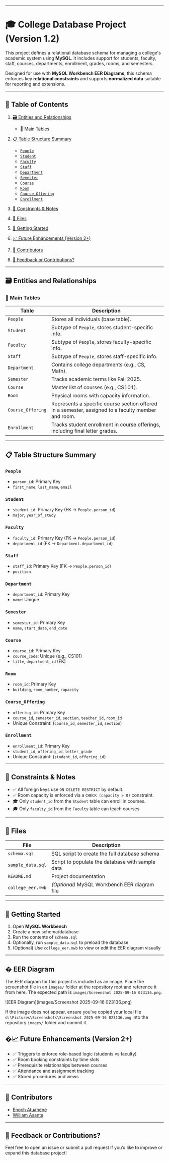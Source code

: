 
---

# 🎓 College Database Project (Version 1.2)

This project defines a relational database schema for managing a college's academic system using **MySQL**. It includes support for students, faculty, staff, courses, departments, enrollment, grades, rooms, and semesters.

Designed for use with **MySQL Workbench EER Diagrams**, this schema enforces key **relational constraints** and supports **normalized data** suitable for reporting and extensions.

---

## 📑 Table of Contents

1. [🗃️ Entities and Relationships](#️-entities-and-relationships)

   * [📌 Main Tables](#-main-tables)
2. [📋 Table Structure Summary](#-table-structure-summary)

   * [`People`](#people)
   * [`Student`](#student)
   * [`Faculty`](#faculty)
   * [`Staff`](#staff)
   * [`Department`](#department)
   * [`Semester`](#semester)
   * [`Course`](#course)
   * [`Room`](#room)
   * [`Course_Offering`](#course_offering)
   * [`Enrollment`](#enrollment)
3. [🔐 Constraints & Notes](#-constraints--notes)
4. [📂 Files](#-files)
5. [🚀 Getting Started](#-getting-started)
6. [📈 Future Enhancements (Version 2+)](#-future-enhancements-version-2)
7. [👥 Contributors](#-contributors)
8. [💬 Feedback or Contributions?](#-feedback-or-contributions)

---

## 🗃️ Entities and Relationships

### 📌 Main Tables

| Table             | Description                                                                                        |
| ----------------- | -------------------------------------------------------------------------------------------------- |
| `People`          | Stores all individuals (base table).                                                               |
| `Student`         | Subtype of `People`, stores student-specific info.                                                 |
| `Faculty`         | Subtype of `People`, stores faculty-specific info.                                                 |
| `Staff`           | Subtype of `People`, stores staff-specific info.                                                   |
| `Department`      | Contains college departments (e.g., CS, Math).                                                     |
| `Semester`        | Tracks academic terms like Fall 2025.                                                              |
| `Course`          | Master list of courses (e.g., CS101).                                                              |
| `Room`            | Physical rooms with capacity information.                                                          |
| `Course_Offering` | Represents a specific course section offered in a semester, assigned to a faculty member and room. |
| `Enrollment`      | Tracks student enrollment in course offerings, including final letter grades.                      |

---

## 📋 Table Structure Summary

### `People`

* `person_id`: Primary Key
* `first_name`, `last_name`, `email`

### `Student`

* `student_id`: Primary Key (FK → `People.person_id`)
* `major`, `year_of_study`

### `Faculty`

* `faculty_id`: Primary Key (FK → `People.person_id`)
* `department_id` (FK → `Department.department_id`)

### `Staff`

* `staff_id`: Primary Key (FK → `People.person_id`)
* `position`

### `Department`

* `department_id`: Primary Key
* `name`: Unique

### `Semester`

* `semester_id`: Primary Key
* `name`, `start_date`, `end_date`

### `Course`

* `course_id`: Primary Key
* `course_code`: Unique (e.g., CS101)
* `title`, `department_id` (FK)

### `Room`

* `room_id`: Primary Key
* `building`, `room_number`, `capacity`

### `Course_Offering`

* `offering_id`: Primary Key
* `course_id`, `semester_id`, `section`, `teacher_id`, `room_id`
* Unique Constraint: (`course_id`, `semester_id`, `section`)

### `Enrollment`

* `enrollment_id`: Primary Key
* `student_id`, `offering_id`, `letter_grade`
* Unique Constraint: (`student_id`, `offering_id`)

---

## 🔐 Constraints & Notes

* ✅ All foreign keys use `ON DELETE RESTRICT` by default.
* ✅ Room capacity is enforced via a `CHECK (capacity > 0)` constraint.
* 🎓 Only `student_id` from the `Student` table can enroll in courses.
* 🎓 Only `faculty_id` from the `Faculty` table can teach courses.

---

## 📂 Files

| File              | Description                                      |
| ----------------- | ------------------------------------------------ |
| `schema.sql`      | SQL script to create the full database schema    |
| `sample_data.sql` | Script to populate the database with sample data |
| `README.md`       | Project documentation                            |
| `college_eer.mwb` | *(Optional)* MySQL Workbench EER diagram file    |

---

## 🚀 Getting Started

1. Open **MySQL Workbench**
2. Create a new schema/database
3. Run the contents of `schema.sql`
4. Optionally, run `sample_data.sql` to preload the database
5. (Optional) Use `college_eer.mwb` to view or edit the EER diagram visually

---

## �️ EER Diagram

The EER diagram for this project is included as an image. Place the screenshot file in an `images/` folder at the repository root and reference it from here. The expected path is `images/Screenshot 2025-09-16 023136.png`.

![EER Diagram](images/Screenshot 2025-09-16 023136.png)

If the image does not appear, ensure you've copied your local file `d:\Pictures\Screenshots\Screenshot 2025-09-16 023136.png` into the repository `images/` folder and commit it.


## �📈 Future Enhancements (Version 2+)

* ✅ Triggers to enforce role-based logic (students vs faculty)
* ✅ Room booking constraints by time slots
* ✅ Prerequisite relationships between courses
* ✅ Attendance and assignment tracking
* ✅ Stored procedures and views

---

## 👥 Contributors

* [Enoch Atuahene](https://github.com/Typher7)
* [William Asante](https://github.com/Kraeon20)

---

## 💬 Feedback or Contributions?

Feel free to open an issue or submit a pull request if you’d like to improve or expand this database project!

